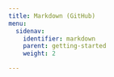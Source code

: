 ```yaml
---
title: Markdown (GitHub)
menu:
  sidenav:
    identifier: markdown
    parent: getting-started
    weight: 2

---
```

